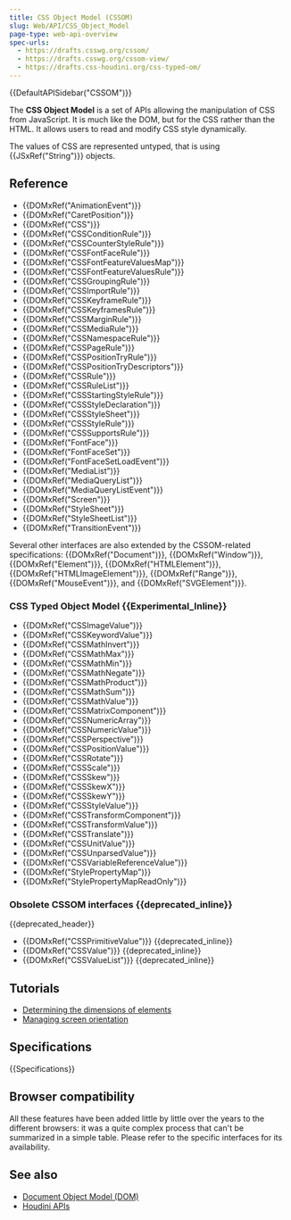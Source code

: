 ```yaml
---
title: CSS Object Model (CSSOM)
slug: Web/API/CSS_Object_Model
page-type: web-api-overview
spec-urls:
  - https://drafts.csswg.org/cssom/
  - https://drafts.csswg.org/cssom-view/
  - https://drafts.css-houdini.org/css-typed-om/
---
```


{{DefaultAPISidebar("CSSOM")}}

The **CSS Object Model** is a set of APIs allowing the manipulation of CSS from JavaScript. It is much like the DOM, but for the CSS rather than the HTML. It allows users to read and modify CSS style dynamically.

The values of CSS are represented untyped, that is using {{JSxRef("String")}} objects.

## Reference

- {{DOMxRef("AnimationEvent")}}
- {{DOMxRef("CaretPosition")}}
- {{DOMxRef("CSS")}}
- {{DOMxRef("CSSConditionRule")}}
- {{DOMxRef("CSSCounterStyleRule")}}
- {{DOMxRef("CSSFontFaceRule")}}
- {{DOMxRef("CSSFontFeatureValuesMap")}}
- {{DOMxRef("CSSFontFeatureValuesRule")}}
- {{DOMxRef("CSSGroupingRule")}}
- {{DOMxRef("CSSImportRule")}}
- {{DOMxRef("CSSKeyframeRule")}}
- {{DOMxRef("CSSKeyframesRule")}}
- {{DOMxRef("CSSMarginRule")}}
- {{DOMxRef("CSSMediaRule")}}
- {{DOMxRef("CSSNamespaceRule")}}
- {{DOMxRef("CSSPageRule")}}
- {{DOMxRef("CSSPositionTryRule")}}
- {{DOMxRef("CSSPositionTryDescriptors")}}
- {{DOMxRef("CSSRule")}}
- {{DOMxRef("CSSRuleList")}}
- {{DOMxRef("CSSStartingStyleRule")}}
- {{DOMxRef("CSSStyleDeclaration")}}
- {{DOMxRef("CSSStyleSheet")}}
- {{DOMxRef("CSSStyleRule")}}
- {{DOMxRef("CSSSupportsRule")}}
- {{DOMxRef("FontFace")}}
- {{DOMxRef("FontFaceSet")}}
- {{DOMxRef("FontFaceSetLoadEvent")}}
- {{DOMxRef("MediaList")}}
- {{DOMxRef("MediaQueryList")}}
- {{DOMxRef("MediaQueryListEvent")}}
- {{DOMxRef("Screen")}}
- {{DOMxRef("StyleSheet")}}
- {{DOMxRef("StyleSheetList")}}
- {{DOMxRef("TransitionEvent")}}

Several other interfaces are also extended by the CSSOM-related specifications: {{DOMxRef("Document")}}, {{DOMxRef("Window")}}, {{DOMxRef("Element")}}, {{DOMxRef("HTMLElement")}}, {{DOMxRef("HTMLImageElement")}}, {{DOMxRef("Range")}}, {{DOMxRef("MouseEvent")}}, and {{DOMxRef("SVGElement")}}.

### CSS Typed Object Model {{Experimental_Inline}}

- {{DOMxRef("CSSImageValue")}}
- {{DOMxRef("CSSKeywordValue")}}
- {{DOMxRef("CSSMathInvert")}}
- {{DOMxRef("CSSMathMax")}}
- {{DOMxRef("CSSMathMin")}}
- {{DOMxRef("CSSMathNegate")}}
- {{DOMxRef("CSSMathProduct")}}
- {{DOMxRef("CSSMathSum")}}
- {{DOMxRef("CSSMathValue")}}
- {{DOMxRef("CSSMatrixComponent")}}
- {{DOMxRef("CSSNumericArray")}}
- {{DOMxRef("CSSNumericValue")}}
- {{DOMxRef("CSSPerspective")}}
- {{DOMxRef("CSSPositionValue")}}
- {{DOMxRef("CSSRotate")}}
- {{DOMxRef("CSSScale")}}
- {{DOMxRef("CSSSkew")}}
- {{DOMxRef("CSSSkewX")}}
- {{DOMxRef("CSSSkewY")}}
- {{DOMxRef("CSSStyleValue")}}
- {{DOMxRef("CSSTransformComponent")}}
- {{DOMxRef("CSSTransformValue")}}
- {{DOMxRef("CSSTranslate")}}
- {{DOMxRef("CSSUnitValue")}}
- {{DOMxRef("CSSUnparsedValue")}}
- {{DOMxRef("CSSVariableReferenceValue")}}
- {{DOMxRef("StylePropertyMap")}}
- {{DOMxRef("StylePropertyMapReadOnly")}}

### Obsolete CSSOM interfaces {{deprecated_inline}}

{{deprecated_header}}

- {{DOMxRef("CSSPrimitiveValue")}} {{deprecated_inline}}
- {{DOMxRef("CSSValue")}} {{deprecated_inline}}
- {{DOMxRef("CSSValueList")}} {{deprecated_inline}}

## Tutorials

- [Determining the dimensions of elements](/en-US/docs/Web/API/CSS_Object_Model/Determining_the_dimensions_of_elements)
- [Managing screen orientation](/en-US/docs/Web/API/CSS_Object_Model/Managing_screen_orientation)

## Specifications

{{Specifications}}

## Browser compatibility

All these features have been added little by little over the years to the different browsers: it was a quite complex process that can't be summarized in a simple table. Please refer to the specific interfaces for its availability.

## See also

- [Document Object Model (DOM)](/en-US/docs/Web/API/Document_Object_Model)
- [Houdini APIs](/en-US/docs/Web/API/Houdini_APIs)
